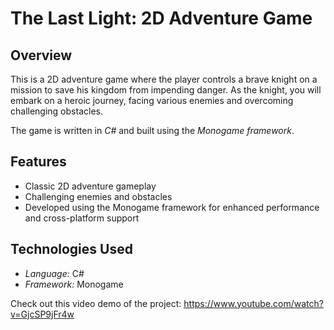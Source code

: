 # The Last Light: 2D Adventure Game

## Overview

This is a 2D adventure game where the player controls a brave knight on a mission to save his kingdom from impending danger. As the knight, you will embark on a heroic journey, facing various enemies and overcoming challenging obstacles.

The game is written in *C#* and built using the *Monogame framework*.

## Features

- Classic 2D adventure gameplay
- Challenging enemies and obstacles
- Developed using the Monogame framework for enhanced performance and cross-platform support

## Technologies Used

- *Language:* C#
- *Framework:* Monogame

Check out this video demo of the project: https://www.youtube.com/watch?v=GjcSP9jFr4w


